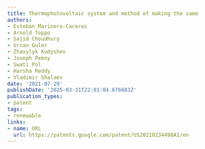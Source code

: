 ```yaml
---
title: Thermophotovoltaic system and method of making the same
authors:
- Esteban Marinero-Caceres
- Arnold Toppo
- Sajid Choudhury
- Urcan Guler
- Zhaxylyk Kudyshev
- Joseph Pekny
- Swati Pol
- Harsha Reddy
- Vladimir Shalaev
date: '2021-07-29'
publishDate: '2025-03-31T22:01:04.676683Z'
publication_types:
- patent
tags:
- renewable
links:
- name: URL
  url: https://patents.google.com/patent/US20210234498A1/en
---
```

